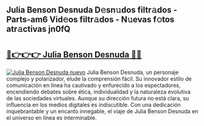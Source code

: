 ## Julia Benson Desnuda D𝚎sn𝚞dos filtr𝚊dos - Parts-am6 Vid𝚎os filtr𝚊dos - N𝚞evas f𝚘tos atr𝚊ctivas jn0fQ

# <h2><a href="http://mb4lki.tromn.icu/?c=Julia+Benson+Desnuda">🔗👉👉👉 Julia Benson Desnuda 🔗🔗</a></h2>

[![Julia Benson Desnuda nuevo](https://i.imgur.com/pEAQMta.gif)](http://mb4lki.tromn.icu/?c=Julia+Benson+Desnuda)
Julia Benson Desnuda, un personaje complejo y polarizador, elude la comprensión fácil. Su innovador estilo de comunicación en línea ha cautivado y enfurecido a los espectadores, encendiendo debates sobre ética, individualidad y la naturaleza evolutiva de las sociedades virtuales. Aunque su dirección futura no está clara, su influencia en los medios digitales es indiscutible. Con una dedicación inquebrantable y un encanto innegable, el viaje de Julia Benson Desnuda en el universo en línea es interminable.
